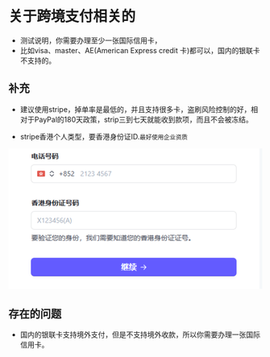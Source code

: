 # 关于跨境支付相关的
- 测试说明，你需要办理至少一张国际信用卡，
- 比如visa、master、AE(American Express credit 卡)都可以，国内的银联卡不支持的。

## 补充

- 建议使用stripe，掉单率是最低的，并且支持很多卡，盗刷风险控制的好，相对于PayPal的180天政策，strip三到七天就能收到款项，而且不会被冻结。

- stripe香港个人类型，要香港身份证ID.`最好使用企业资质`

![img_1.png](./img/img_11.png)

## 存在的问题
- 国内的银联卡支持境外支付，但是不支持境外收款，所以你需要办理一张国际信用卡。
